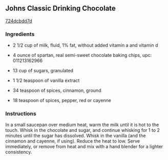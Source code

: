 ## Johns Classic Drinking Chocolate

[724dcbdd7d](http://www.food.com/recipe/john-rsquo-s-classic-drinking-chocolate-472585)

### Ingredients

 - 2 1/2 cup of milk, fluid, 1% fat, without added vitamin a and vitamin d

 - 4 ounce of spartan, real semi-sweet chocolate baking chips, upc: 011213162966

 - 13 cup of sugars, granulated

 - 1 1/2 teaspoon of vanilla extract

 - 34 teaspoon of spices, cinnamon, ground

 - 18 teaspoon of spices, pepper, red or cayenne

### Instructions

In a small saucepan over medium heat, warm the milk until it is hot to the touch. Whisk in the chocolate and sugar, and continue whisking for 1 to 2 minutes until the sugar has dissolved. Whisk in the vanilla (and the cinnamon and cayenne, if using). Reduce the heat to low. Serve immediately, or remove from heat and mix with a hand blender for a lighter consistency.